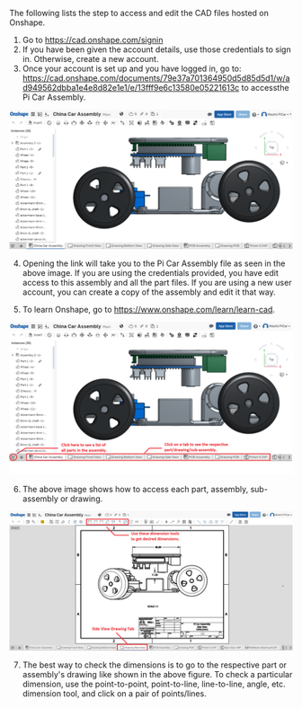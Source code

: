 The following lists the step to access and edit the CAD files hosted on Onshape.
1. Go to https://cad.onshape.com/signin
2. If you have been given the account details, use those credentials to sign in. Otherwise, create a new account.
3. Once your account is set up and you have logged in, go to: https://cad.onshape.com/documents/79e37a701364950d5d85d5d1/w/ad949562dbba1e4e8d82e1e1/e/13fff9e6c13580e05221613c
to accessthe Pi Car Assembly.

![Alt text](/docs/CAD/onshape_assembly.png?raw=true "Onshape CAD Layout")

4. Opening the link will take you to the Pi Car Assembly file as seen in the above image. If you are using the credentials provided, you have edit access to this assembly and all the part files. If you are using a new user account, you can create a copy of the assembly and edit it that way.

5. To learn Onshape, go to https://www.onshape.com/learn/learn-cad.

![Alt text](/docs/CAD/onshape_assembly_basics.png?raw=true "Onshape CAD Layout")

6. The above image shows how to access each part, assembly, sub-assembly or drawing.

![Alt text](/docs/CAD/onshape_drawing_dimensions.png?raw=true "Onshape CAD Layout")

7. The best way to check the dimensions is to go to the respective part or assembly's drawing like shown in the above figure. To check a particular dimension, use the point-to-point, point-to-line, line-to-line, angle, etc. dimension tool, and click on a pair of points/lines.


